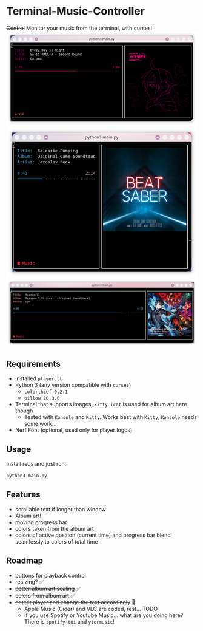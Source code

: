 # Terminal-Music-Controller

~~Control~~ Monitor your music from the terminal, with curses!
![Example view](example.png)
![Example view](example2.png)
![Example view](example3.png)

## Requirements
- installed `playerctl`
- Python 3 (any version compatible with `curses`)
  - `colorthief 0.2.1`
  - `pillow 10.3.0`
- Terminal that supports images, `kitty icat` is used for album art here though
  - Tested with `Konsole` and `Kitty`. Works best with `Kitty`, `Konsole` needs some work...
- Nerf Font (optional, used only for player logos)

## Usage
Install reqs and just run:
```bash
python3 main.py
```
## Features
- scrollable text if longer than window
- Album art!
- moving progress bar
- colors taken from the album art
- colors of active position (current time) and progress bar blend seamlessly to colors of total time
## Roadmap
- buttons for playback control
- ~~resizing?~~ ✅
- ~~better album art scaling~~ ✅
- ~~colors from album art~~ ✅
- ~~detect player and change the text accordingly~~ 🤏
  - Apple Music (Cider) and VLC are coded, rest... TODO
  - If you use Spotify or Youtube Music... what are you doing here? There is `spotify-tui` and `ytermusic`!